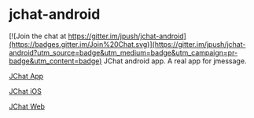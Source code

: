 # jchat-android

[![Join the chat at https://gitter.im/jpush/jchat-android](https://badges.gitter.im/Join%20Chat.svg)](https://gitter.im/jpush/jchat-android?utm_source=badge&utm_medium=badge&utm_campaign=pr-badge&utm_content=badge)
JChat android app. A real app for jmessage.

[JChat App](http://jchat.io)

[JChat iOS](https://github.com/jpush/jchat-ios)

[JChat Web](https://github.com/jpush/jchat-web)
